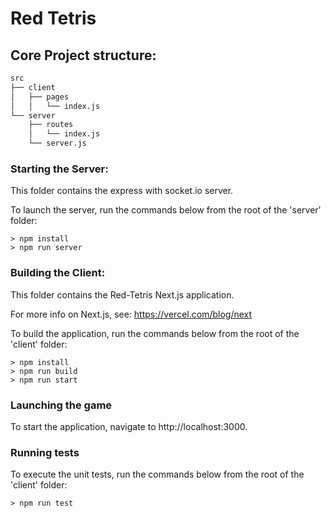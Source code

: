 # Red Tetris

## Core Project structure:

```bash
src
├── client
│   ├── pages
│   │   └── index.js
└── server
    ├── routes
    │   └── index.js
    └── server.js
```

### Starting the Server:

This folder contains the express with socket.io server.

To launch the server, run the commands below from the root of the 'server' folder: 

```
> npm install
> npm run server
```

### Building the Client:

This folder contains the Red-Tetris Next.js application.

For more info on Next.js, see: https://vercel.com/blog/next

To build the application, run the commands below from the root of the 'client' folder: 

```
> npm install
> npm run build
> npm run start
```

### Launching the game

To start the application, navigate to http://localhost:3000.

### Running tests

To execute the unit tests, run the commands below from the root of the 'client' folder: 

```
> npm run test
```


